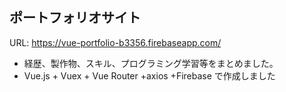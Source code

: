 ## ポートフォリオサイト
URL: https://vue-portfolio-b3356.firebaseapp.com/
* 経歴、製作物、スキル、プログラミング学習等をまとめました。
* Vue.js + Vuex + Vue Router +axios +Firebase で作成しました
